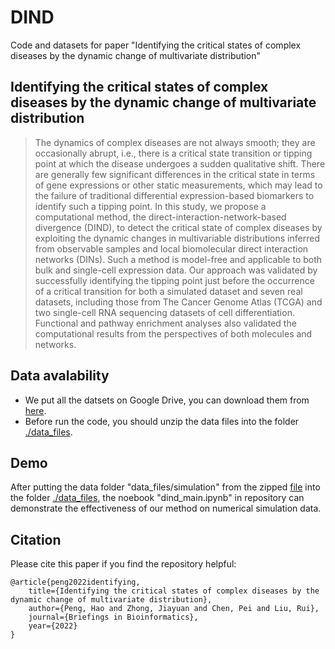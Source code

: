 # DIND
Code and datasets for paper "Identifying the critical states of complex diseases by the dynamic change of multivariate distribution"

## Identifying the critical states of complex diseases by the dynamic change of multivariate distribution
  > The dynamics of complex diseases are not always smooth; they are occasionally abrupt, i.e., there is a critical state transition or tipping point at which the disease undergoes a sudden qualitative shift. There are generally few significant differences in the critical state in terms of gene expressions or other static measurements, which may lead to the failure of traditional differential expression-based biomarkers to identify such a tipping point. In this study, we propose a computational method, the direct-interaction-network-based divergence (DIND), to detect the critical state of complex diseases by exploiting the dynamic changes in multivariable distributions inferred from observable samples and local biomolecular direct interaction networks (DINs). Such a method is model-free and applicable to both bulk and single-cell expression data. Our approach was validated by successfully identifying the tipping point just before the occurrence of a critical transition for both a simulated dataset and seven real datasets, including those from The Cancer Genome Atlas (TCGA) and two single-cell RNA sequencing datasets of cell differentiation. Functional and pathway enrichment analyses also validated the computational results from the perspectives of both molecules and networks.

## Data avalability
- We put all the datsets on Google Drive, you can download them from [here](https://drive.google.com/file/d/1eL6I393qSStDocIPgEEL2tC65WguD-Ql/view?usp=sharing).
- Before run the code, you should unzip the data files into the folder [./data_files](./data_files).

## Demo
After putting the data folder "data_files/simulation" from the zipped [file](https://drive.google.com/file/d/1eL6I393qSStDocIPgEEL2tC65WguD-Ql/view?usp=sharing) into the folder [./data_files](./data_files), the noebook "dind_main.ipynb" in repository can demonstrate the effectiveness of our method on numerical simulation data.

## Citation
Please cite this paper if you find the repository helpful:

    @article{peng2022identifying,  
        title={Identifying the critical states of complex diseases by the dynamic change of multivariate distribution},  
        author={Peng, Hao and Zhong, Jiayuan and Chen, Pei and Liu, Rui},  
        journal={Briefings in Bioinformatics},
        year={2022}
    }